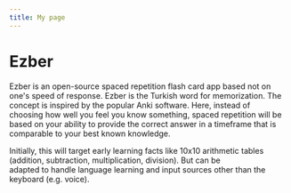```yaml
---
title: My page
---
```


# Ezber

Ezber is an open-source spaced repetition flash card app based not on  
one's speed of response. Ezber is the Turkish word for memorization. The 
concept is inspired by the popular Anki software. Here, instead of  
choosing how well you feel you know something, spaced repetition will be  
based on your ability to provide the correct answer in a timeframe that 
is comparable to your best known knowledge.

Initially, this will target early learning facts like 10x10 arithmetic 
tables (addition, subtraction, multiplication, division). But can be  
adapted to handle language learning and input sources other than the 
keyboard (e.g. voice).
